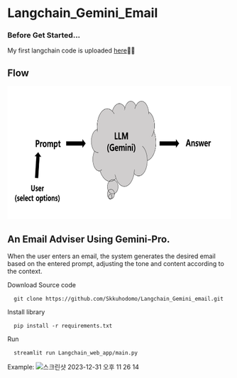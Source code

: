 # Langchain_Gemini_Email
### Before Get Started...
My first langchain code is uploaded [here](https://github.com/Skkuhodomo/Chat-GPT-Anecdote-Maker)🦜🔗
## Flow

<img
  src="flow.png"
  width="700"
  height="300"
/>

## An Email Adviser Using Gemini-Pro. 
When the user enters an email, the system generates the desired email based on the entered prompt, adjusting the tone and content according to the context.


Download Source code 
```
  git clone https://github.com/Skkuhodomo/Langchain_Gemini_email.git
```
</pre>

Install library
```
  pip install -r requirements.txt
```
Run
```
  streamlit run Langchain_web_app/main.py
```
Example:
![스크린샷 2023-12-31 오후 11 26 14](https://github.com/Skkuhodomo/Langchain_Gemini_email/assets/149789510/b89f0830-a132-4bee-bb46-e12dbba9f536)
